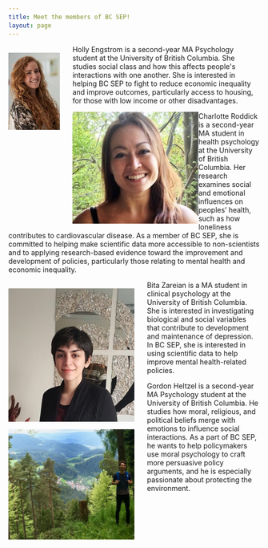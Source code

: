 ```yaml
---
title: Meet the members of BC SEP!
layout: page
---
```


<div>
    <div>
    <img src="/assets/holly.jpg" style="float:left; padding:3% 5% 0% 0%; max-height:500px; max-width:50%;"/>
    <p>Holly Engstrom is a second-year MA Psychology student at the University of British Columbia. She studies social class and how this affects people's interactions with one another. She is interested in helping BC SEP to fight to reduce economic inequality and improve outcomes, particularly access to housing, for those with low income or other disadvantages.</p>
    </div>
    <div>
        <img src="/assets/charlotte_photo.jpg" style="float:left; padding:3% 5% 0% 0%%; max-height:500px; max-width:50%;"/>
    <p>Charlotte Roddick is a second-year MA student in health psychology at the University of British Columbia. Her research examines social and emotional influences on peoples’ health, such as how loneliness contributes to cardiovascular disease. As a member of BC SEP, she is committed to helping make scientific data more accessible to non-scientists and to applying research-based evidence toward the improvement and development of policies, particularly those relating to mental health and economic inequality. </p>
        </div>   
    <div>
        <img src="/assets/bita_photo.jpg" style="float:left; padding:3% 5% 0% 0%; max-height:500px; max-width:50%;"/>
    <p>Bita Zareian is a MA student in clinical psychology at the University of British Columbia. She is interested in investigating biological and social variables that contribute to development and maintenance of depression. In BC SEP, she is interested in using scientific data to help improve mental health-related policies. </p>
          </div>
    <div>
        <img src="/assets/gordon_photo.png" style="float:left; padding:3% 5% 0% 0%; max-height:500px; max-width:50%;"/>
    <p>Gordon Heltzel is a second-year MA Psychology student at the University of British Columbia. He studies how moral, religious, and political beliefs merge with emotions to influence social interactions. As a part of BC SEP, he wants to help policymakers use moral psychology to craft more persuasive policy arguments, and he is especially passionate about protecting the environment. 
</p>
    </div>
</div>
